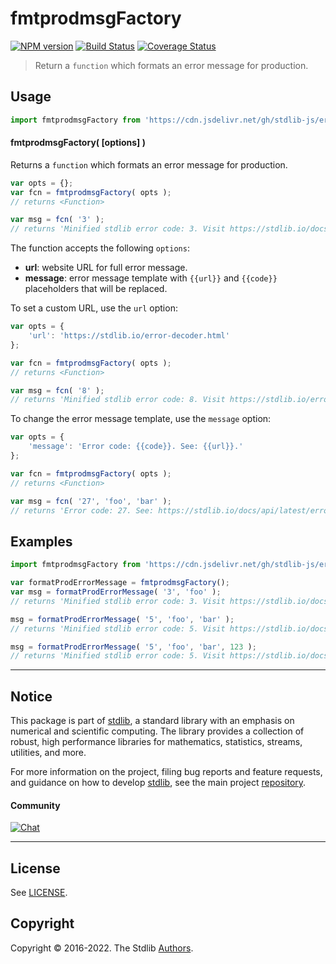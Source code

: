 <!--

@license Apache-2.0

Copyright (c) 2022 The Stdlib Authors.

Licensed under the Apache License, Version 2.0 (the "License");
you may not use this file except in compliance with the License.
You may obtain a copy of the License at

   http://www.apache.org/licenses/LICENSE-2.0

Unless required by applicable law or agreed to in writing, software
distributed under the License is distributed on an "AS IS" BASIS,
WITHOUT WARRANTIES OR CONDITIONS OF ANY KIND, either express or implied.
See the License for the specific language governing permissions and
limitations under the License.

-->

# fmtprodmsgFactory

[![NPM version][npm-image]][npm-url] [![Build Status][test-image]][test-url] [![Coverage Status][coverage-image]][coverage-url] <!-- [![dependencies][dependencies-image]][dependencies-url] -->

> Return a `function` which formats an error message for production.



<section class="usage">

## Usage

```javascript
import fmtprodmsgFactory from 'https://cdn.jsdelivr.net/gh/stdlib-js/error-tools-fmtprodmsg-factory@deno/mod.js';
```

#### fmtprodmsgFactory( \[options] )

Returns a `function` which formats an error message for production.

```javascript
var opts = {};
var fcn = fmtprodmsgFactory( opts );
// returns <Function>

var msg = fcn( '3' );
// returns 'Minified stdlib error code: 3. Visit https://stdlib.io/docs/api/latest/error-decoder.html?code=3 for the full message.'
```

The function accepts the following `options`:

-   **url**: website URL for full error message.
-   **message**: error message template with `{{url}}` and `{{code}}` placeholders that will be replaced.

To set a custom URL, use the `url` option:

```javascript
var opts = {
    'url': 'https://stdlib.io/error-decoder.html'
};

var fcn = fmtprodmsgFactory( opts );
// returns <Function>

var msg = fcn( '8' );
// returns 'Minified stdlib error code: 8. Visit https://stdlib.io/error-decoder.html?code=8 for the full message.'
```

To change the error message template, use the `message` option:

```javascript
var opts = {
    'message': 'Error code: {{code}}. See: {{url}}.'
};

var fcn = fmtprodmsgFactory( opts );
// returns <Function>

var msg = fcn( '27', 'foo', 'bar' );
// returns 'Error code: 27. See: https://stdlib.io/docs/api/latest/error-decoder.html?code=27&arg[]=foo&arg[]=bar.'
```

</section>

<!-- /.usage -->

<section class="examples">

## Examples

<!-- eslint no-undef: "error" -->

```javascript
import fmtprodmsgFactory from 'https://cdn.jsdelivr.net/gh/stdlib-js/error-tools-fmtprodmsg-factory@deno/mod.js';

var formatProdErrorMessage = fmtprodmsgFactory();
var msg = formatProdErrorMessage( '3', 'foo' );
// returns 'Minified stdlib error code: 3. Visit https://stdlib.io/docs/api/latest/error-decoder.html?code=3&arg[]=foo for the full message.'

msg = formatProdErrorMessage( '5', 'foo', 'bar' );
// returns 'Minified stdlib error code: 5. Visit https://stdlib.io/docs/api/latest/error-decoder.html?code=5&arg[]=foo&arg[]=bar for the full message.'

msg = formatProdErrorMessage( '5', 'foo', 'bar', 123 );
// returns 'Minified stdlib error code: 5. Visit https://stdlib.io/docs/api/latest/error-decoder.html?code=5&arg[]=foo&arg[]=bar&arg[]=123 for the full message.'
```

</section>

<!-- /.examples -->

<!-- Section for related `stdlib` packages. Do not manually edit this section, as it is automatically populated. -->

<section class="related">

</section>

<!-- /.related -->

<!-- Section for all links. Make sure to keep an empty line after the `section` element and another before the `/section` close. -->


<section class="main-repo" >

* * *

## Notice

This package is part of [stdlib][stdlib], a standard library with an emphasis on numerical and scientific computing. The library provides a collection of robust, high performance libraries for mathematics, statistics, streams, utilities, and more.

For more information on the project, filing bug reports and feature requests, and guidance on how to develop [stdlib][stdlib], see the main project [repository][stdlib].

#### Community

[![Chat][chat-image]][chat-url]

---

## License

See [LICENSE][stdlib-license].


## Copyright

Copyright &copy; 2016-2022. The Stdlib [Authors][stdlib-authors].

</section>

<!-- /.stdlib -->

<!-- Section for all links. Make sure to keep an empty line after the `section` element and another before the `/section` close. -->

<section class="links">

[npm-image]: http://img.shields.io/npm/v/@stdlib/error-tools-fmtprodmsg-factory.svg
[npm-url]: https://npmjs.org/package/@stdlib/error-tools-fmtprodmsg-factory

[test-image]: https://github.com/stdlib-js/error-tools-fmtprodmsg-factory/actions/workflows/test.yml/badge.svg?branch=main
[test-url]: https://github.com/stdlib-js/error-tools-fmtprodmsg-factory/actions/workflows/test.yml?query=branch:main

[coverage-image]: https://img.shields.io/codecov/c/github/stdlib-js/error-tools-fmtprodmsg-factory/main.svg
[coverage-url]: https://codecov.io/github/stdlib-js/error-tools-fmtprodmsg-factory?branch=main

<!--

[dependencies-image]: https://img.shields.io/david/stdlib-js/error-tools-fmtprodmsg-factory.svg
[dependencies-url]: https://david-dm.org/stdlib-js/error-tools-fmtprodmsg-factory/main

-->

[chat-image]: https://img.shields.io/gitter/room/stdlib-js/stdlib.svg
[chat-url]: https://gitter.im/stdlib-js/stdlib/

[stdlib]: https://github.com/stdlib-js/stdlib

[stdlib-authors]: https://github.com/stdlib-js/stdlib/graphs/contributors

[umd]: https://github.com/umdjs/umd
[es-module]: https://developer.mozilla.org/en-US/docs/Web/JavaScript/Guide/Modules

[deno-url]: https://github.com/stdlib-js/error-tools-fmtprodmsg-factory/tree/deno
[umd-url]: https://github.com/stdlib-js/error-tools-fmtprodmsg-factory/tree/umd
[esm-url]: https://github.com/stdlib-js/error-tools-fmtprodmsg-factory/tree/esm

[stdlib-license]: https://raw.githubusercontent.com/stdlib-js/error-tools-fmtprodmsg-factory/main/LICENSE

</section>

<!-- /.links -->
